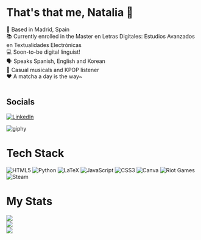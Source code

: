 # That's that me, Natalia 🍵

📍 Based in Madrid, Spain<br>📚 Currently enrolled in the Master en Letras Digitales: Estudios Avanzados en Textualidades Electrónicas<br>💻 Soon-to-be digital linguist!<br>🗣️ Speaks Spanish, English and Korean<br>🎵 Casual musicals and KPOP listener<br>❤️ A matcha a day is the way~<br><br>


## Socials

[![LinkedIn](https://img.shields.io/badge/LinkedIn-%230077B5.svg?logo=linkedin&logoColor=white)](https://linkedin.com/in/https://www.linkedin.com/in/natalia-melero-2b2493204/) 

![giphy](https://github.com/user-attachments/assets/1e0384fb-ec6f-4d25-8af5-a2d509b1f421)

# Tech Stack

![HTML5](https://img.shields.io/badge/html5-%23E34F26.svg?style=for-the-badge&logo=html5&logoColor=white) ![Python](https://img.shields.io/badge/python-3670A0?style=for-the-badge&logo=python&logoColor=ffdd54) ![LaTeX](https://img.shields.io/badge/latex-%23008080.svg?style=for-the-badge&logo=latex&logoColor=white) ![JavaScript](https://img.shields.io/badge/javascript-%23323330.svg?style=for-the-badge&logo=javascript&logoColor=%23F7DF1E) ![CSS3](https://img.shields.io/badge/css3-%231572B6.svg?style=for-the-badge&logo=css3&logoColor=white) ![Canva](https://img.shields.io/badge/Canva-%2300C4CC.svg?style=for-the-badge&logo=Canva&logoColor=white) ![Riot Games](https://img.shields.io/badge/riotgames-D32936.svg?style=for-the-badge&logo=riotgames&logoColor=white) ![Steam](https://img.shields.io/badge/steam-%23000000.svg?style=for-the-badge&logo=steam&logoColor=white)

# My Stats

![](https://github-readme-stats.vercel.app/api?username=NATizME&theme=transparent&hide_border=true&include_all_commits=false&count_private=false)<br/>
![](https://nirzak-streak-stats.vercel.app/?user=NATizME&theme=transparent&hide_border=true)<br/>
![](https://github-readme-stats.vercel.app/api/top-langs/?username=NATizME&theme=transparent&hide_border=true&include_all_commits=false&count_private=false&layout=compact)

<!-- Proudly created with GPRM ( https://gprm.itsvg.in ) -->
